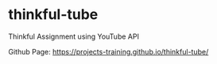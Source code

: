 # thinkful-tube
Thinkful Assignment using YouTube API

Github Page: https://projects-training.github.io/thinkful-tube/

